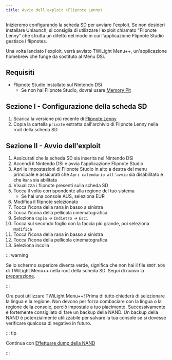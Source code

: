 ```yaml
---
title: Avvio dell'exploit (Flipnote Lenny)
---
```


Inizieremo configurando la scheda SD per avviare l'exploit. Se non desideri installare Unlaunch, si consiglia di utilizzare l'exploit chiamato "Flipnote Lenny" che sfrutta un difetto nel modo in cui l'applicazione Flipnote Studio gestisce i flipnotes.

Una volta lanciato l'exploit, verrà avviato TWiLight Menu++, un'applicazione homebrew che funge da sostituto al Menu DSi.


## Requisiti

- Flipnote Studio installato sul Nintendo DSi
   - Se non hai Flipnote Studio, dovrai usare [Memory Pit](launching-the-exploit.html)


## Sezione I - Configurazione della scheda SD

1. Scarica la versione più recente di [Flipnote Lenny](https://davejmurphy.com/%CD%A1-%CD%9C%CA%96-%CD%A1/)
1. Copia la cartella `private` estratta dall'archivio di Flipnote Lenny nella root della scheda SD


## Sezione II - Avvio dell'exploit

1. Assicurati che la scheda SD sia inserita nel Nintendo DSi
1. Accendi il Nintendo DSi e avvia l'applicazione Flipnote Studio
1. Apri le impostazioni di Flipnote Studio in alto a destra del menu principale e assicurati che `Apri calendario all'avvio` sia disabilitato e che `Rana` sia abilitata
1. Visualizza i flipnote presenti sulla scheda SD
1. Tocca il volto corrispondente alla regione del tuo sistema
   - Se hai una console AUS, seleziona EUR
1. Modifica il flipnote selezionato
1. Tocca l'icona della rana in basso a sinistra
1. Tocca l'icona della pellicola cinematografica
1. Seleziona `Copia` -> `Indietro` -> `Esci`
1. Tocca sul secondo foglio con la faccia più grande, poi seleziona `Modifica`
1. Tocca l'icona della rana in basso a sinistra
1. Tocca l'icona della pellicola cinematografica
1. Seleziona incolla

::: warning

Se lo schermo superiore diventa verde, significa che non hai il file `BOOT.NDS` di TWiLight Menu++ nella root della scheda SD. Segui di nuovo la [preparazione](get-started.html#section-i-prep-work).

:::

Ora puoi utilizzare TWiLight Menu++! Prima di tutto chiederà di selezionare la lingua e la regione. Non devono per forza combaciare con la lingua o la regione della console, perciò impostale a tuo piacimento. Successivamente è fortemente consigliato di fare un backup della NAND. Un backup della NAND è potenzialmente utilizzabile per salvare la tua console se si dovesse verificare qualcosa di negativo in futuro.

::: tip

Continua con [Effettuare dump della NAND](dumping-nand.html)

:::
